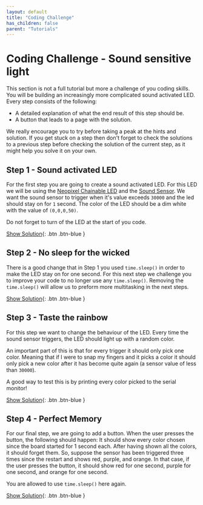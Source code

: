 ```yaml
---
layout: default
title: "Coding Challenge"
has_children: false
parent: "Tutorials"
---
```


# Coding Challenge - Sound sensitive light

This section is not a full tutorial but more a challenge of you coding skills. You will be building an increasingly more complicated sound activated LED. Every step consists of the following:

- A detailed explanation of what the end result of this step should be.
- A button that leads to a page with the solution.

We really encourage you to try before taking a peak at the hints and solution.
If you get stuck on a step then don't forget to check the solutions to a previous step before checking the solution of the current step, as it might help you solve it on your own.



## Step 1 - Sound activated LED

For the first step you are going to create a sound activated LED. For this LED we will be using the [Neopixel Chainable LED](https://id-studiolab.github.io/Connected-Interaction-Kit/components/chainable-led/chainable-led-chaineo) and the [Sound Sensor](https://id-studiolab.github.io/Connected-Interaction-Kit/components/sound-sensor/sound-sensor).
We want the sound sensor to trigger when it's value exceeds `30000` and the led should stay on for `1` second. The color of the LED should be a dim white with the value of `(0,0,0,50)`.

Do not forget to turn of the LED at the start of you code.

[Show Solution](step-1-code){: .btn .btn-blue }

## Step 2 - No sleep for the wicked

There is a good change that in Step 1 you used `time.sleep()` in order to make the LED stay on for one second.
For this next step we challenge you to improve your code to no longer use any `time.sleep()`.
Removing the `time.sleep()` will allow us to preform more multitasking in the next steps.

[Show Solution](step-2-code){: .btn .btn-blue }

## Step 3 - Taste the rainbow
For this step we want to change the behaviour of the LED. Every time the sound sensor triggers, the LED should light up with a random color.

An important part of this is that for every trigger it should only pick one color. Meaning that if I were to snap my fingers and it picks a color it should only pick a new color after it has become quite again (a sensor value of less than `30000`).

A good way to test this is by printing every color picked to the serial monitor!

[Show Solution](step-3-code){: .btn .btn-blue }

## Step 4 - Perfect Memory
For our final step, we are going to add a button. When the user presses the button, the following should happen:
It should show every color chosen since the board started for 1 second each. After having shown all the colors, it should forget them.
So, suppose the sensor has been triggered three times since the restart and shows red, purple, and orange. In that case, if the user presses the button, it should show red for one second, purple for one second, and orange for one second.

You are allowed to use `time.sleep()` here again.

[Show Solution](step-4-code){: .btn .btn-blue }